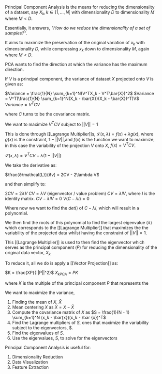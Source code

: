Principal Component Analysis is the means for reducing the dimensionality of a dataset, say ${X_k}, k \in [1, ..., N]$ with dimensionality $D$ to dimensionality $M$ where $M < D$.

Essentially, it answers, *"How do we reduce the dimensionality of a set of samples?"*.

It aims to maximize the preservation of the original variation of $x_k$ with dimensionality $D$, while compressing $x_k$ down to dimensionality $M$, again where $M < D$.

PCA wants to find the direction at which the variance has the maximum direction.

If $V$ is a principal component, the variance of dataset $X$ projected onto $V$ is given as:

$Variance = \frac{1}{N} \sum_{k=1}^N(V^TX_k - V^T\bar{X})^2$
$Variance = V^T(\frac{1}{N} \sum_{k=1}^N(X_k - \bar{X})(X_k - \bar{X})^T)V$
$Variance = V^TCV$

where $C$ turns to be the covariance matrix.

We want to maximize $V^TCV$ subject to $||V|| = 1$

This is done through [[Lagrange Multiplier]]s, $\mathcal{L}(x, \lambda)= f(x) + \lambda g(x)$, where $g(x)$ is the constraint, $1 - ||V||$,and $f(x)$ is the function we want to maximize, in this case the variability of the projection $V$ onto $X$, $f(x) = V^TCV$.

$\mathcal{L}(x, \lambda)= V^TCV + \lambda (1 - ||V||)$

We take the derivative as:

$\frac{∂\mathcal{L}}{∂v} = 2CV - 2\lambda V$

and then simplify to:

$2CV = 2\lambda V$
$CV = \lambda V$ (eigenvector / value problem)
$CV = \lambda I V$, where $I$ is the identity matrix.
$CV - \lambda IV = 0$
$V (C - \lambda I) = 0$

Where now we want to find the $det()$ of $C - \lambda I$, which will result in a polynomial.

We then find the roots of this polynomial to find the largest eigenvalue ($\lambda$) which corresponds to the [[Lagrange Multiplier]] that maximizes the the variability of the projected data whilst having the constraint of $||V|| = 1$.

This [[Lagrange Multiplier]] is used to then find the eigenvector which serves as the principal component $(P)$ for reducing the dimensionality of the original data vector, $X_k$

To reduce it, all we do is apply a [[Vector Projection]] as:

$K = \frac{XP}{||P||^2}$ 
$X_{kPCA} = PK$ 

where $K$ is the multiple of the principal component $P$ that represents the 

We want to maximize the variance,

1. Finding the mean of $X$, $\bar{X}$
2. Mean centering $X$ as $X = X - \bar{X}$
3. Compute the covariance matrix of $X$ as $S = \frac{1}{N - 1} \sum_{k=1}^N (x_k - \bar{x})(x_k - \bar {x})^T$
5. Find the Lagrange multipliers of $S$, ones that maximize the variability subject to the eigenvectors, $.
6. Find the eigenvalues of $S$.
7. Use the eigenvalues, $S$, to solve for the eigenvectors

Principal Component Analysis is useful for:
1. Dimensionality Reduction
2. Data Visualization
3. Feature Extraction